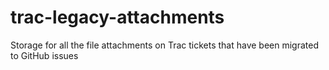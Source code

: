 # trac-legacy-attachments
Storage for all the file attachments on Trac tickets that have been migrated to GitHub issues

